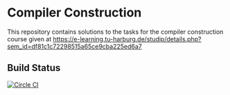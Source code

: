 Compiler Construction
=====================

This repository contains solutions to the tasks for the compiler construction
course given at
https://e-learning.tu-harburg.de/studip/details.php?sem_id=df81c1c72298515a65ce9cba225ed6a7

Build Status
------------

[![Circle CI](https://circleci.com/gh/sils1297/compiler-construction-haskell/tree/master.svg?style=svg)](https://circleci.com/gh/sils1297/compiler-construction-haskell/tree/master)
